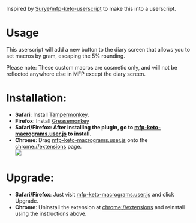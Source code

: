 Inspired by <a href="https://github.com/Surye/mfp-keto-userscript">Surye/mfp-keto-userscript</a> to make this into a userscript.
<h1>Usage</h1>
<p>This userscript will add a new button to the diary screen that allows you to set macros by gram, escaping the 5% rounding.</p>
<p>Please note: These custom macros are cosmetic only, and will not be reflected anywhere else in MFP except the diary screen.</p>
<h1>Installation: </h1>
<ul>
<li><b>Safari</b>: Install <a href="https://tampermonkey.net/?ext=dhdg&browser=safari">Tampermonkey</a>.</li>
<li><b>Firefox</b>: Install <a href="https://addons.mozilla.org/en-US/firefox/addon/greasemonkey/">Greasemonkey</a></li>
<li><b>Safari/Firefox: After installing the plugin, go to <a href="../../raw/master/mfp-keto-macrograms.user.js">mfp-keto-macrograms.user.js</a> to install.</b>
<li><b>Chrome</b>: Drag <a href="../../raw/master/mfp-keto-macrograms.user.js">mfp-keto-macrograms.user.js</a> onto the <a href="chrome://extensions">chrome://extensions</a> page.<br /><img src="../../raw/master/chrome_installation.gif" /></li>
</ul>

<h1>Upgrade:</h1>
<ul>
<li><b>Safari/Firefox</b>: Just visit <a href="../../raw/master/mfp-keto-macrograms.user.js">mfp-keto-macrograms.user.js</a> and click Upgrade.</li>
<li><b>Chrome</b>: Uninstall the extension at <a href="chrome://extensions">chrome://extensions</a> and reinstall using the instructions above.</li>
</ul>

